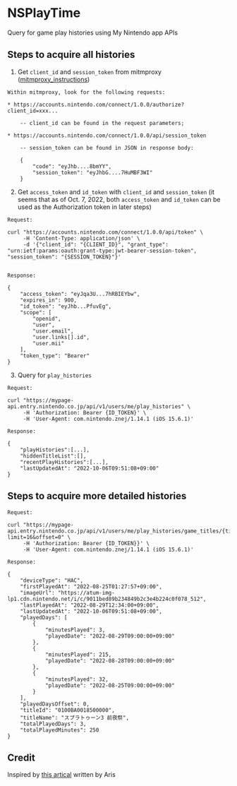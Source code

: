 # NSPlayTime
Query for game play histories using My Nintendo app APIs

## Steps to acquire all histories

1. Get `client_id` and `session_token` from mitmproxy ([mitmproxy_instructions](https://github.com/frozenpandaman/splatnet2statink/wiki/mitmproxy-instructions))

```
Within mitmproxy, look for the following requests:

* https://accounts.nintendo.com/connect/1.0.0/authorize?client_id=xxx... 
	
	-- client_id can be found in the request parameters;

* https://accounts.nintendo.com/connect/1.0.0/api/session_token

	-- session_token can be found in JSON in response body:

	{
	    "code": "eyJhb....8bmYY",
	    "session_token": "eyJhbG....7HuMBF3WI"
	}
```

2. Get `access_token` and `id_token` with `client_id` and `session_token` (it seems that as of Oct. 7, 2022, both `access_token` and `id_token` can be used as the Authorization token in later steps)

```
Request:

curl "https://accounts.nintendo.com/connect/1.0.0/api/token" \
     -H 'Content-Type: application/json' \
     -d '{"client_id": "{CLIENT_ID}", "grant_type": "urn:ietf:params:oauth:grant-type:jwt-bearer-session-token", "session_token": "{SESSION_TOKEN}"}'


Response:

{
    "access_token": "eyJqa3U...7hRBIEYbw",
    "expires_in": 900,
    "id_token": "eyJhb...PfuvEg",
    "scope": [
        "openid",
        "user",
        "user.email",
        "user.links[].id",
        "user.mii"
    ],
    "token_type": "Bearer"
}
```

3. Query for `play_histories`

```
Request:

curl "https://mypage-api.entry.nintendo.co.jp/api/v1/users/me/play_histories" \
     -H 'Authorization: Bearer {ID_TOKEN}' \
     -H 'User-Agent: com.nintendo.znej/1.14.1 (iOS 15.6.1)'

Response:

{
	"playHistories":[...],
	"hiddenTitleList":[],
	"recentPlayHistories":[...],
	"lastUpdatedAt": "2022-10-06T09:51:08+09:00"
}
```

## Steps to acquire more detailed histories

```
Request:

curl "https://mypage-api.entry.nintendo.co.jp/api/v1/users/me/play_histories/game_titles/{titleId}?limit=16&offset=0" \
     -H 'Authorization: Bearer {ID_TOKEN}}' \
     -H 'User-Agent: com.nintendo.znej/1.14.1 (iOS 15.6.1)'

Response:

{
    "deviceType": "HAC",
    "firstPlayedAt": "2022-08-25T01:27:57+09:00",
    "imageUrl": "https://atum-img-lp1.cdn.nintendo.net/i/c/9011bed89b234849b2c3e4b224c0f078_512",
    "lastPlayedAt": "2022-08-29T12:34:00+09:00",
    "lastUpdatedAt": "2022-10-06T09:51:08+09:00",
    "playedDays": [
        {
            "minutesPlayed": 3,
            "playedDate": "2022-08-29T09:00:00+09:00"
        },
        {
            "minutesPlayed": 215,
            "playedDate": "2022-08-28T09:00:00+09:00"
        },
        {
            "minutesPlayed": 32,
            "playedDate": "2022-08-25T09:00:00+09:00"
        }
    ],
    "playedDaysOffset": 0,
    "titleId": "0100BA0018500000",
    "titleName": "スプラトゥーン3 前夜祭",
    "totalPlayedDays": 3,
    "totalPlayedMinutes": 250
}
```
## Credit

Inspired by [this artical](https://ar1s.top/2022/08/01/获取switch游戏历史的一种方法/) written by Aris
